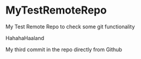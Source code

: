 # MyTestRemoteRepo
My Test Remote Repo to check some git functionality

HahahaHaaland

My third commit in the repo directly from Github 
